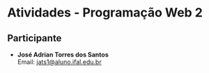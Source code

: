 # Atividades - Programação Web 2

## Participante

- **José Adrian Torres dos Santos**  
  Email: [jats1@aluno.ifal.edu.br](mailto:jats1@aluno.ifal.edu.br)
